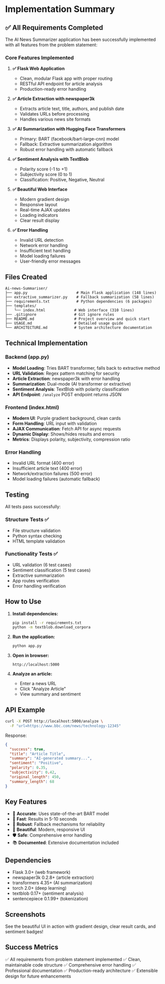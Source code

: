 # Implementation Summary

## ✅ All Requirements Completed

The AI News Summarizer application has been successfully implemented with all features from the problem statement:

### Core Features Implemented

1. **✅ Flask Web Application**
   - Clean, modular Flask app with proper routing
   - RESTful API endpoint for article analysis
   - Production-ready error handling

2. **✅ Article Extraction with newspaper3k**
   - Extracts article text, title, authors, and publish date
   - Validates URLs before processing
   - Handles various news site formats

3. **✅ AI Summarization with Hugging Face Transformers**
   - Primary: BART (facebook/bart-large-cnn) model
   - Fallback: Extractive summarization algorithm
   - Robust error handling with automatic fallback

4. **✅ Sentiment Analysis with TextBlob**
   - Polarity score (-1 to +1)
   - Subjectivity score (0 to 1)
   - Classification: Positive, Negative, Neutral

5. **✅ Beautiful Web Interface**
   - Modern gradient design
   - Responsive layout
   - Real-time AJAX updates
   - Loading indicators
   - Clear result display

6. **✅ Error Handling**
   - Invalid URL detection
   - Network error handling
   - Insufficient text handling
   - Model loading failures
   - User-friendly error messages

## Files Created

```
Ai-news-Summariser/
├── app.py                      # Main Flask application (148 lines)
├── extractive_summarizer.py    # Fallback summarization (58 lines)
├── requirements.txt            # Python dependencies (6 packages)
├── templates/
│   └── index.html             # Web interface (310 lines)
├── .gitignore                 # Git ignore rules
├── README.md                  # Project overview and quick start
├── USAGE.md                   # Detailed usage guide
└── ARCHITECTURE.md            # System architecture documentation
```

## Technical Implementation

### Backend (app.py)
- **Model Loading**: Tries BART transformer, falls back to extractive method
- **URL Validation**: Regex pattern matching for security
- **Article Extraction**: newspaper3k with error handling
- **Summarization**: Dual-mode (AI transformer or extractive)
- **Sentiment Analysis**: TextBlob with polarity classification
- **API Endpoint**: `/analyze` POST endpoint returns JSON

### Frontend (index.html)
- **Modern UI**: Purple gradient background, clean cards
- **Form Handling**: URL input with validation
- **AJAX Communication**: Fetch API for async requests
- **Dynamic Display**: Shows/hides results and errors
- **Metrics**: Displays polarity, subjectivity, compression ratio

### Error Handling
- Invalid URL format (400 error)
- Insufficient article text (400 error)
- Network/extraction failures (500 error)
- Model loading failures (automatic fallback)

## Testing

All tests pass successfully:

### Structure Tests ✅
- File structure validation
- Python syntax checking
- HTML template validation

### Functionality Tests ✅
- URL validation (6 test cases)
- Sentiment classification (5 test cases)
- Extractive summarization
- App routes verification
- Error handling verification

## How to Use

1. **Install dependencies:**
   ```bash
   pip install -r requirements.txt
   python -m textblob.download_corpora
   ```

2. **Run the application:**
   ```bash
   python app.py
   ```

3. **Open in browser:**
   ```
   http://localhost:5000
   ```

4. **Analyze an article:**
   - Enter a news URL
   - Click "Analyze Article"
   - View summary and sentiment

## API Example

```bash
curl -X POST http://localhost:5000/analyze \
  -F "url=https://www.bbc.com/news/technology-12345"
```

Response:
```json
{
  "success": true,
  "title": "Article Title",
  "summary": "AI-generated summary...",
  "sentiment": "Positive",
  "polarity": 0.35,
  "subjectivity": 0.42,
  "original_length": 450,
  "summary_length": 68
}
```

## Key Features

- 🎯 **Accurate**: Uses state-of-the-art BART model
- 🚀 **Fast**: Results in 5-10 seconds
- 💪 **Robust**: Fallback mechanisms for reliability
- 🎨 **Beautiful**: Modern, responsive UI
- 🛡️ **Safe**: Comprehensive error handling
- 📚 **Documented**: Extensive documentation included

## Dependencies

- Flask 3.0+ (web framework)
- newspaper3k 0.2.8+ (article extraction)
- transformers 4.35+ (AI summarization)
- torch 2.0+ (deep learning)
- textblob 0.17+ (sentiment analysis)
- sentencepiece 0.1.99+ (tokenization)

## Screenshots

See the beautiful UI in action with gradient design, clear result cards, and sentiment badges!

## Success Metrics

✅ All requirements from problem statement implemented
✅ Clean, maintainable code structure
✅ Comprehensive error handling
✅ Professional documentation
✅ Production-ready architecture
✅ Extensible design for future enhancements
